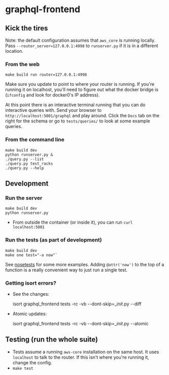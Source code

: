 # graphql-frontend

## Kick the tires

Note: the default configuration assumes that `aws_core` is running locally. Pass `--router_server=127.0.0.1:4998` to `runserver.py` if it is in a different location.

### From the web

    make build run router=127.0.0.1:4998

Make sure you update to point to where your router is running. If you're running it on localhost, you'll need to figure out what the docker bridge is (`ifconfig` and look for docker0's IP address).

At this point there is an interactive terminal running that you can do interactive queries with. Send your browser to `http://localhost:5001/graphql` and play around. Click the `Docs` tab on the right for the schema or go to `tests/queries/` to look at some example queries.

### From the command line

    make build dev
    python runserver.py &
    ./query.py --list
    ./query.py test_racks
    ./query.py --help

## Development

### Run the server

    make build dev
    python runserver.py

- From outside the container (or inside it), you can run `curl localhost:5001`

### Run the tests (as part of development)

    make build dev
    make one test="-a now"`

See [nosetests](http://nose.readthedocs.io/en/latest/usage.html) for some more examples. Adding `@attr('now')` to the top of a function is a really convenient way to just run a single test.

### Getting isort errors?

- See the changes:

    isort graphql_frontend tests -rc -vb --dont-skip=__init_.py --diff

- Atomic updates:

    isort graphql_frontend tests -rc -vb --dont-skip=__init_.py --atomic

## Testing (run the whole suite)

- Tests assume a running `aws-core` installation on the same host. It uses `localhost` to talk to the router. If this isn't where you're running it, change the config.
- `make test`
